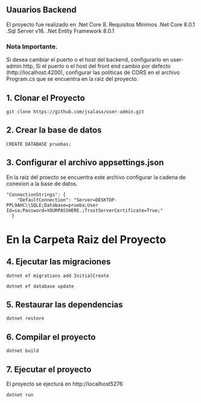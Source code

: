 ## Uauarios Backend
El proyecto fue realizado en .Net Core 8.
Requisitos Minimos
.Net Core 8.0.1
.Sql Server v16.
.Net Entity Framework 8.0.1

### Nota Importante.
Si desea cambiar el puerto o el host del backend, configurarlo en user-admin.http,
Si el puerto o el host del front end cambio por defecto (http://localhost:4200), configurar las politicas de CORS en el archivo Program.cs que se encuentra en la raiz del proyecto.

## 1. Clonar el Proyecto
```
git clone https://github.com/jsalasx/user-admin.git
```

## 2. Crear la base de datos
```
CREATE DATABASE pruebas;
```

## 3. Configurar el archivo appsettings.json
En la raiz del proecto se encuentra este archivo configurar la cadena de conexion a la base de datos.
```
"ConnectionStrings": {
    "DefaultConnection": "Server=DESKTOP-PPL9AHC\\SQLE;Database=prueba;User Id=sa;Password=YOURPASSHERE.;TrustServerCertificate=True;"
  }
```
# En la Carpeta Raiz del Proyecto

## 4. Ejecutar las migraciones

```
dotnet ef migrations add InitialCreate
```
```
dotnet ef database update
```

## 5. Restaurar las dependencias 
```
dotnet restore
```

## 6. Compilar el proyecto 
```
dotnet build
```

## 7. Ejecutar el proyecto
El proyecto se ejecturá en http://localhost5276
```
dotnet run
```



